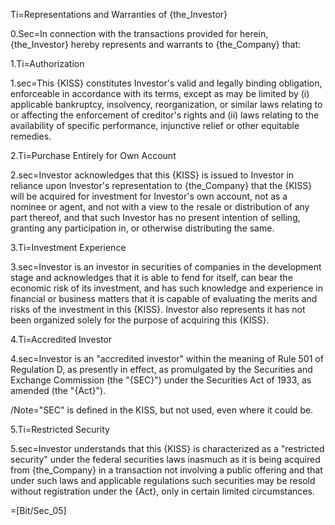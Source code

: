 Ti=Representations and Warranties of {the_Investor}

0.Sec=In connection with the transactions provided for herein, {the_Investor} hereby represents and warrants to {the_Company} that:

1.Ti=Authorization

1.sec=This {KISS} constitutes Investor's valid and legally binding obligation, enforceable in accordance with its terms, except as may be limited by (i) applicable bankruptcy, insolvency, reorganization, or similar laws relating to or affecting the enforcement of creditor's rights and (ii) laws relating to the availability of specific performance, injunctive relief or other equitable remedies. 

2.Ti=Purchase Entirely for Own Account

2.sec=Investor acknowledges that this {KISS} is issued to Investor in reliance upon Investor's representation to {the_Company} that the {KISS} will be acquired for investment for Investor's own account, not as a nominee or agent, and not with a view to the resale or distribution of any part thereof, and that such Investor has no present intention of selling, granting any participation in, or otherwise distributing the same. 

3.Ti=Investment Experience

3.sec=Investor is an investor in securities of companies in the development stage and acknowledges that it is able to fend for itself, can bear the economic risk of its investment, and has such knowledge and experience in financial or business matters that it is capable of evaluating the merits and risks of the investment in this {KISS}. Investor also represents it has not been organized solely for the purpose of acquiring this {KISS}.

4.Ti=Accredited Investor

4.sec=Investor is an "accredited investor" within the meaning of Rule 501 of Regulation D, as presently in effect, as promulgated by the Securities and Exchange Commission (the "{SEC}") under the Securities Act of 1933, as amended (the "{Act}").

/Note="SEC" is defined in the KISS, but not used, even where it could be.

5.Ti=Restricted Security

5.sec=Investor understands that this {KISS} is characterized as a "restricted security" under the federal securities laws inasmuch as it is being acquired from {the_Company} in a transaction not involving a public offering and that under such laws and applicable regulations such securities may be resold without registration under the {Act}, only in certain limited circumstances.


=[Bit/Sec_05]